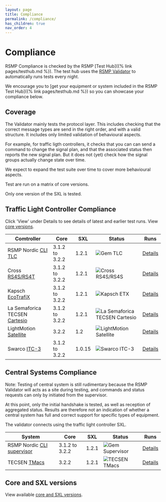 ```yaml
---
layout: page
title: Compliance
permalink: /compliance/
has_children: true
nav_order: 4
---
```


# Compliance
RSMP Compliance is checked by the RSMP [Test Hub]({% link pages/testhub.md %}). The test hub uses the [RSMP Validator](https://github.com/rsmp-nordic/rsmp_validator) to automatically runs tests every night.

We encourage you to [get your equipment or system included in the RSMP Test Hub]({% link pages/testhub.md %}) so you can showcase your compliance below.

## Coverage
The Validator mainly tests the protocol layer. This includes checking that the correct message types are send in the right order, and with a valid structure. It includes only limited validation of behavioural aspects.

For example, for traffic ligth controllers, it checks that you can can send a command to change the signal plan, and that the associated status then reports the new signal plan. But it does not (yet) check how the signal groups actually change state over time.

We expect to expand the test suite over time to cover more behavioural aspects.

Test are run on a matrix of core versions.

Only one version of the SXL is tested.

## Traffic Light Controller Compliance
Click 'View' under Details to see details of latest and earlier test runs.
View [core versions](https://rsmp-nordic.org/specification/).

| Comtroller | Core | SXL | Status | Runs |
|--|--|--|--|--|
| RSMP Nordic [CLI TLC](https://github.com/rsmp-nordic/rsmp) | 3.1.2 to 3.2.2 | 1.2.1 | ![Gem TLC](https://github.com/rsmp-nordic/rsmp_validator/actions/workflows/gem_tlc.yaml/badge.svg?branch=main) | [Details](https://github.com/rsmp-nordic/rsmp_validator/actions/workflows/gem_tlc.yaml?query=branch=main) |
| Cross [RS4S/RS4T](https://www.cross-traffic.com/en/traffic-light-controllers/) | 3.1.2 to 3.2.2 | 1.2.1 | ![Cross RS4S/RS4S](https://github.com/rsmp-nordic/rsmp_validator/actions/workflows/cross_rs4s.yaml/badge.svg?branch=main&event=schedule) | [Details](https://github.com/rsmp-nordic/rsmp_validator/actions/workflows/cross_rs4s.yaml?query=branch=main&event=schedule) |
| Kapsch [EcoTrafiX](https://www.kapsch.net/_Resources/Persistent/f9e0a0525985dc4a9d0b3cb6b67476c0b1257b1c/Kapsch_EcoTrafiX-Controller-16_Datasheet-EN.pdf) | 3.1.2 to 3.2.2 | 1.2.1 | ![Kapsch ETX](https://github.com/rsmp-nordic/rsmp_validator/actions/workflows/kapsch_etx.yaml/badge.svg?branch=main&event=schedule) | [Details](https://github.com/rsmp-nordic/rsmp_validator/actions/workflows/kapsch_etx.yaml?query=branch=main&event=schedule) |
| La Semaforica TECSEN [Cartesio](https://lasemaforica.com/en/products/cartesio-highest-processing-power-interactive-traffic-controllers/) | 3.1.2 to 3.2.2 | 1.2.1 | ![La Semaforica TECSEN Cartesio](https://github.com/rsmp-nordic/rsmp_validator/actions/workflows/semaforica_cartesio.yaml/badge.svg?branch=main&event=schedule) | [Details](https://github.com/rsmp-nordic/rsmp_validator/actions/workflows/semaforica_cartesio.yaml?query=branch=main&event=schedule) |
| LightMotion [Satellite](https://lightmotion.fi/) | 3.2.2 | 1.2 | ![LightMotion Satellite](https://github.com/rsmp-nordic/rsmp_validator/actions/workflows/lightmotion_satellite.yaml/badge.svg?branch=main&event=schedule) | [Details](https://github.com/rsmp-nordic/rsmp_validator/actions/workflows/lightmotion_satellite.yaml?query=branch=main&event=schedule) |
| Swarco [ITC-3](https://www.swarco.com/products/traffic-light-controllers/itc-3-traffic-controller) | 3.1.2 to 3.2.2 | 1.0.15 | ![Swarco ITC-3](https://github.com/rsmp-nordic/rsmp_validator/actions/workflows/swarco_itc3.yaml/badge.svg?branch=main&event=schedule)  | [Details](https://github.com/rsmp-nordic/rsmp_validator/actions/workflows/swarco_itc3.yaml?query=branch=main&event=schedule) |

## Central Systems Compliance
Note: Testing of central system is still rudimentary because the RSMP Validator will acts as a site during testing, and commands and status requests can only by initiated from the supervisor.

At this point, only the initial handshake is tested, as well as reception of aggregated status. Results are therefore not an indication of whether a central system has full and correct support for specific types of equipment.

The validator connects using the traffic light controller SXL.

| System | Core | SXL | Status | Runs |
|--|--|--|--|--|
| RSMP Nordic [CLI supervisor](https://github.com/rsmp-nordic/rsmp) |  3.1.2 to 3.2.2 | 1.2.1 | ![Gem Supervisor](https://github.com/rsmp-nordic/rsmp_validator/actions/workflows/gem_supervisor.yaml/badge.svg?branch=main) | [Details](https://github.com/rsmp-nordic/rsmp_validator/actions/workflows/gem_supervisor.yaml?query=branch=main) |
| TECSEN [TMacs](https://www.tmacs.it/en/) | 3.2.2 | 1.2.1 | ![TECSEN TMacs](https://github.com/rsmp-nordic/rsmp_validator/actions/workflows/tecsen_tmacs.yaml/badge.svg?branch=main&event=schedule) | [Details](https://github.com/rsmp-nordic/rsmp_validator/actions/workflows/tecsen_tmacs.yaml?query=branch=main&event=schedule) |

## Core and SXL versions
View available [core and SXL versions](https://rsmp-nordic.org/specification/).


